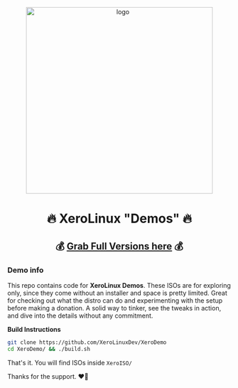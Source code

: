 <p align="center">
    <img width="420" src="https://i.imgur.com/QWqMIsr.png" alt="logo">
</p>

<h1 align="center">🔥 XeroLinux "Demos" 🔥</h1>

<h2 align="center">💰 <a href="https://ko-fi.com/xerolinux/shop" target="_blank"><strong>Grab Full Versions here</strong></a> 💰</h2>

### Demo info

This repo contains code for **XeroLinux Demos**. These ISOs are for exploring only, since they come without an installer and space is pretty limited. Great for checking out what the distro can do and experimenting with the setup before making a donation. A solid way to tinker, see the tweaks in action, and dive into the details without any commitment.

**Build Instructions**

```Bash
git clone https://github.com/XeroLinuxDev/XeroDemo
cd XeroDemo/ && ./build.sh
```

That's it. You will find ISOs inside `XeroISO/`

Thanks for the support. ❤️‍🔥
